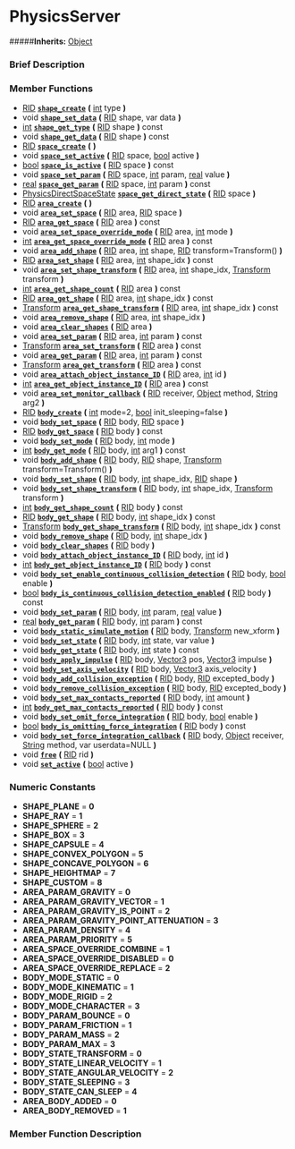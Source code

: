 #  PhysicsServer  
#####**Inherits:** [Object](class_object)

###  Brief Description  


###  Member Functions 
  * [RID](class_rid)  **[`shape_create`](#shape_create)**  **(** [int](class_int) type  **)**
  * void  **[`shape_set_data`](#shape_set_data)**  **(** [RID](class_rid) shape, var data  **)**
  * [int](class_int)  **[`shape_get_type`](#shape_get_type)**  **(** [RID](class_rid) shape  **)** const
  * void  **[`shape_get_data`](#shape_get_data)**  **(** [RID](class_rid) shape  **)** const
  * [RID](class_rid)  **[`space_create`](#space_create)**  **(** **)**
  * void  **[`space_set_active`](#space_set_active)**  **(** [RID](class_rid) space, [bool](class_bool) active  **)**
  * [bool](class_bool)  **[`space_is_active`](#space_is_active)**  **(** [RID](class_rid) space  **)** const
  * void  **[`space_set_param`](#space_set_param)**  **(** [RID](class_rid) space, [int](class_int) param, [real](class_real) value  **)**
  * [real](class_real)  **[`space_get_param`](#space_get_param)**  **(** [RID](class_rid) space, [int](class_int) param  **)** const
  * [PhysicsDirectSpaceState](class_physicsdirectspacestate)  **[`space_get_direct_state`](#space_get_direct_state)**  **(** [RID](class_rid) space  **)**
  * [RID](class_rid)  **[`area_create`](#area_create)**  **(** **)**
  * void  **[`area_set_space`](#area_set_space)**  **(** [RID](class_rid) area, [RID](class_rid) space  **)**
  * [RID](class_rid)  **[`area_get_space`](#area_get_space)**  **(** [RID](class_rid) area  **)** const
  * void  **[`area_set_space_override_mode`](#area_set_space_override_mode)**  **(** [RID](class_rid) area, [int](class_int) mode  **)**
  * [int](class_int)  **[`area_get_space_override_mode`](#area_get_space_override_mode)**  **(** [RID](class_rid) area  **)** const
  * void  **[`area_add_shape`](#area_add_shape)**  **(** [RID](class_rid) area, [int](class_int) shape, [RID](class_rid) transform=Transform()  **)**
  * [RID](class_rid)  **[`area_set_shape`](#area_set_shape)**  **(** [RID](class_rid) area, [int](class_int) shape_idx  **)** const
  * void  **[`area_set_shape_transform`](#area_set_shape_transform)**  **(** [RID](class_rid) area, [int](class_int) shape_idx, [Transform](class_transform) transform  **)**
  * [int](class_int)  **[`area_get_shape_count`](#area_get_shape_count)**  **(** [RID](class_rid) area  **)** const
  * [RID](class_rid)  **[`area_get_shape`](#area_get_shape)**  **(** [RID](class_rid) area, [int](class_int) shape_idx  **)** const
  * [Transform](class_transform)  **[`area_get_shape_transform`](#area_get_shape_transform)**  **(** [RID](class_rid) area, [int](class_int) shape_idx  **)** const
  * void  **[`area_remove_shape`](#area_remove_shape)**  **(** [RID](class_rid) area, [int](class_int) shape_idx  **)**
  * void  **[`area_clear_shapes`](#area_clear_shapes)**  **(** [RID](class_rid) area  **)**
  * void  **[`area_set_param`](#area_set_param)**  **(** [RID](class_rid) area, [int](class_int) param  **)** const
  * [Transform](class_transform)  **[`area_set_transform`](#area_set_transform)**  **(** [RID](class_rid) area  **)** const
  * void  **[`area_get_param`](#area_get_param)**  **(** [RID](class_rid) area, [int](class_int) param  **)** const
  * [Transform](class_transform)  **[`area_get_transform`](#area_get_transform)**  **(** [RID](class_rid) area  **)** const
  * void  **[`area_attach_object_instance_ID`](#area_attach_object_instance_ID)**  **(** [RID](class_rid) area, [int](class_int) id  **)**
  * [int](class_int)  **[`area_get_object_instance_ID`](#area_get_object_instance_ID)**  **(** [RID](class_rid) area  **)** const
  * void  **[`area_set_monitor_callback`](#area_set_monitor_callback)**  **(** [RID](class_rid) receiver, [Object](class_object) method, [String](class_string) arg2  **)**
  * [RID](class_rid)  **[`body_create`](#body_create)**  **(** [int](class_int) mode=2, [bool](class_bool) init_sleeping=false  **)**
  * void  **[`body_set_space`](#body_set_space)**  **(** [RID](class_rid) body, [RID](class_rid) space  **)**
  * [RID](class_rid)  **[`body_get_space`](#body_get_space)**  **(** [RID](class_rid) body  **)** const
  * void  **[`body_set_mode`](#body_set_mode)**  **(** [RID](class_rid) body, [int](class_int) mode  **)**
  * [int](class_int)  **[`body_get_mode`](#body_get_mode)**  **(** [RID](class_rid) body, [int](class_int) arg1  **)** const
  * void  **[`body_add_shape`](#body_add_shape)**  **(** [RID](class_rid) body, [RID](class_rid) shape, [Transform](class_transform) transform=Transform()  **)**
  * void  **[`body_set_shape`](#body_set_shape)**  **(** [RID](class_rid) body, [int](class_int) shape_idx, [RID](class_rid) shape  **)**
  * void  **[`body_set_shape_transform`](#body_set_shape_transform)**  **(** [RID](class_rid) body, [int](class_int) shape_idx, [Transform](class_transform) transform  **)**
  * [int](class_int)  **[`body_get_shape_count`](#body_get_shape_count)**  **(** [RID](class_rid) body  **)** const
  * [RID](class_rid)  **[`body_get_shape`](#body_get_shape)**  **(** [RID](class_rid) body, [int](class_int) shape_idx  **)** const
  * [Transform](class_transform)  **[`body_get_shape_transform`](#body_get_shape_transform)**  **(** [RID](class_rid) body, [int](class_int) shape_idx  **)** const
  * void  **[`body_remove_shape`](#body_remove_shape)**  **(** [RID](class_rid) body, [int](class_int) shape_idx  **)**
  * void  **[`body_clear_shapes`](#body_clear_shapes)**  **(** [RID](class_rid) body  **)**
  * void  **[`body_attach_object_instance_ID`](#body_attach_object_instance_ID)**  **(** [RID](class_rid) body, [int](class_int) id  **)**
  * [int](class_int)  **[`body_get_object_instance_ID`](#body_get_object_instance_ID)**  **(** [RID](class_rid) body  **)** const
  * void  **[`body_set_enable_continuous_collision_detection`](#body_set_enable_continuous_collision_detection)**  **(** [RID](class_rid) body, [bool](class_bool) enable  **)**
  * [bool](class_bool)  **[`body_is_continuous_collision_detection_enabled`](#body_is_continuous_collision_detection_enabled)**  **(** [RID](class_rid) body  **)** const
  * void  **[`body_set_param`](#body_set_param)**  **(** [RID](class_rid) body, [int](class_int) param, [real](class_real) value  **)**
  * [real](class_real)  **[`body_get_param`](#body_get_param)**  **(** [RID](class_rid) body, [int](class_int) param  **)** const
  * void  **[`body_static_simulate_motion`](#body_static_simulate_motion)**  **(** [RID](class_rid) body, [Transform](class_transform) new_xform  **)**
  * void  **[`body_set_state`](#body_set_state)**  **(** [RID](class_rid) body, [int](class_int) state, var value  **)**
  * void  **[`body_get_state`](#body_get_state)**  **(** [RID](class_rid) body, [int](class_int) state  **)** const
  * void  **[`body_apply_impulse`](#body_apply_impulse)**  **(** [RID](class_rid) body, [Vector3](class_vector3) pos, [Vector3](class_vector3) impulse  **)**
  * void  **[`body_set_axis_velocity`](#body_set_axis_velocity)**  **(** [RID](class_rid) body, [Vector3](class_vector3) axis_velocity  **)**
  * void  **[`body_add_collision_exception`](#body_add_collision_exception)**  **(** [RID](class_rid) body, [RID](class_rid) excepted_body  **)**
  * void  **[`body_remove_collision_exception`](#body_remove_collision_exception)**  **(** [RID](class_rid) body, [RID](class_rid) excepted_body  **)**
  * void  **[`body_set_max_contacts_reported`](#body_set_max_contacts_reported)**  **(** [RID](class_rid) body, [int](class_int) amount  **)**
  * [int](class_int)  **[`body_get_max_contacts_reported`](#body_get_max_contacts_reported)**  **(** [RID](class_rid) body  **)** const
  * void  **[`body_set_omit_force_integration`](#body_set_omit_force_integration)**  **(** [RID](class_rid) body, [bool](class_bool) enable  **)**
  * [bool](class_bool)  **[`body_is_omitting_force_integration`](#body_is_omitting_force_integration)**  **(** [RID](class_rid) body  **)** const
  * void  **[`body_set_force_integration_callback`](#body_set_force_integration_callback)**  **(** [RID](class_rid) body, [Object](class_object) receiver, [String](class_string) method, var userdata=NULL  **)**
  * void  **[`free`](#free)**  **(** [RID](class_rid) rid  **)**
  * void  **[`set_active`](#set_active)**  **(** [bool](class_bool) active  **)**

###  Numeric Constants  
  * **SHAPE_PLANE** = **0**
  * **SHAPE_RAY** = **1**
  * **SHAPE_SPHERE** = **2**
  * **SHAPE_BOX** = **3**
  * **SHAPE_CAPSULE** = **4**
  * **SHAPE_CONVEX_POLYGON** = **5**
  * **SHAPE_CONCAVE_POLYGON** = **6**
  * **SHAPE_HEIGHTMAP** = **7**
  * **SHAPE_CUSTOM** = **8**
  * **AREA_PARAM_GRAVITY** = **0**
  * **AREA_PARAM_GRAVITY_VECTOR** = **1**
  * **AREA_PARAM_GRAVITY_IS_POINT** = **2**
  * **AREA_PARAM_GRAVITY_POINT_ATTENUATION** = **3**
  * **AREA_PARAM_DENSITY** = **4**
  * **AREA_PARAM_PRIORITY** = **5**
  * **AREA_SPACE_OVERRIDE_COMBINE** = **1**
  * **AREA_SPACE_OVERRIDE_DISABLED** = **0**
  * **AREA_SPACE_OVERRIDE_REPLACE** = **2**
  * **BODY_MODE_STATIC** = **0**
  * **BODY_MODE_KINEMATIC** = **1**
  * **BODY_MODE_RIGID** = **2**
  * **BODY_MODE_CHARACTER** = **3**
  * **BODY_PARAM_BOUNCE** = **0**
  * **BODY_PARAM_FRICTION** = **1**
  * **BODY_PARAM_MASS** = **2**
  * **BODY_PARAM_MAX** = **3**
  * **BODY_STATE_TRANSFORM** = **0**
  * **BODY_STATE_LINEAR_VELOCITY** = **1**
  * **BODY_STATE_ANGULAR_VELOCITY** = **2**
  * **BODY_STATE_SLEEPING** = **3**
  * **BODY_STATE_CAN_SLEEP** = **4**
  * **AREA_BODY_ADDED** = **0**
  * **AREA_BODY_REMOVED** = **1**

###  Member Function Description  

